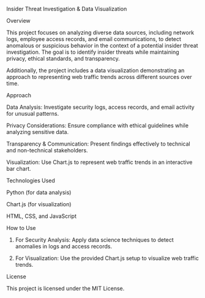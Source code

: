 Insider Threat Investigation & Data Visualization

Overview

This project focuses on analyzing diverse data sources, including network logs, employee access records, and email communications, to detect anomalous or suspicious behavior in the context of a potential insider threat investigation. The goal is to identify insider threats while maintaining privacy, ethical standards, and transparency.

Additionally, the project includes a data visualization demonstrating an approach to representing web traffic trends across different sources over time.

Approach

Data Analysis: Investigate security logs, access records, and email activity for unusual patterns.

Privacy Considerations: Ensure compliance with ethical guidelines while analyzing sensitive data.

Transparency & Communication: Present findings effectively to technical and non-technical stakeholders.

Visualization: Use Chart.js to represent web traffic trends in an interactive bar chart.


Technologies Used

Python (for data analysis)

Chart.js (for visualization)

HTML, CSS, and JavaScript


How to Use

1. For Security Analysis: Apply data science techniques to detect anomalies in logs and access records.


2. For Visualization: Use the provided Chart.js setup to visualize web traffic trends.



License

This project is licensed under the MIT License.

